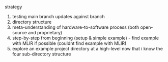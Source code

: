 strategy

1. testing main branch updates against branch
2. directory structure
3. meta-understanding of hardware-to-software process (both open-source and proprietary)
4. step-by-step from beginning (setup & simple example) - find example with MLIR if possible (couldnt find example with MLIR)
5. explore an example project directory at a high-level now that i know the four sub-directory structure
